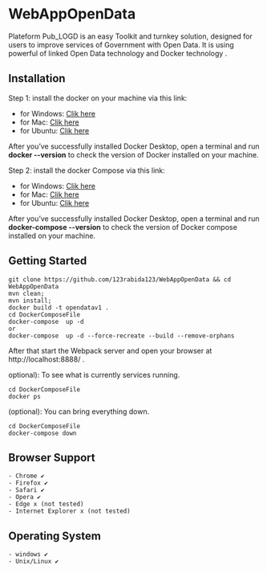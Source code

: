 # WebAppOpenData
Plateform Pub_LOGD is an easy Toolkit and turnkey solution, 
designed for users to improve services of Government with Open Data. 
It is using powerful of linked Open Data technology and Docker technology .

## Installation

Step 1: install the docker on your machine via this link:

- for Windows:  [Clik here](https://docs.docker.com/docker-for-windows/install/)
- for Mac: [Clik here](https://docs.docker.com/docker-for-mac/install/)
- for Ubuntu: [Clik here](https://phoenixnap.com/kb/how-to-install-docker-on-ubuntu-18-04)


After you’ve successfully installed Docker Desktop, open a terminal and run **docker --version** to check the version of Docker installed on your machine.


Step 2: install the docker Compose via this link: 

- for Windows:  [Clik here](https://docs.docker.com/compose/install/#install-compose-on-windows-desktop-systems)
- for Mac: [Clik here](https://docs.docker.com/compose/install/#install-compose-on-macos)
- for Ubuntu: [Clik here](https://docs.docker.com/compose/install/#install-compose-on-linux-systems)

After you’ve successfully installed Docker Desktop, open a terminal and run **docker-compose --version** to check the version of Docker compose installed on your machine.

## Getting Started
```
git clone https://github.com/123rabida123/WebAppOpenData && cd WebAppOpenData
mvn clean;
mvn install;
docker build -t opendatav1 .
cd DockerComposeFile
docker-compose  up -d
or 
docker-compose  up -d --force-recreate --build --remove-orphans
```

After that start the Webpack server and open your browser at http://localhost:8888/ .


optional): To see what is currently  services running.

```
cd DockerComposeFile
docker ps
```

(optional): You can bring everything down.
 
 ```
 cd DockerComposeFile
 docker-compose down
 ```
 
 
## Browser Support
```
- Chrome ✔    
- Firefox ✔
- Safari ✔
- Opera ✔
- Edge x (not tested)
- Internet Explorer x (not tested)
```

## Operating System
```
- windows ✔ 
- Unix/Linux ✔ 
```